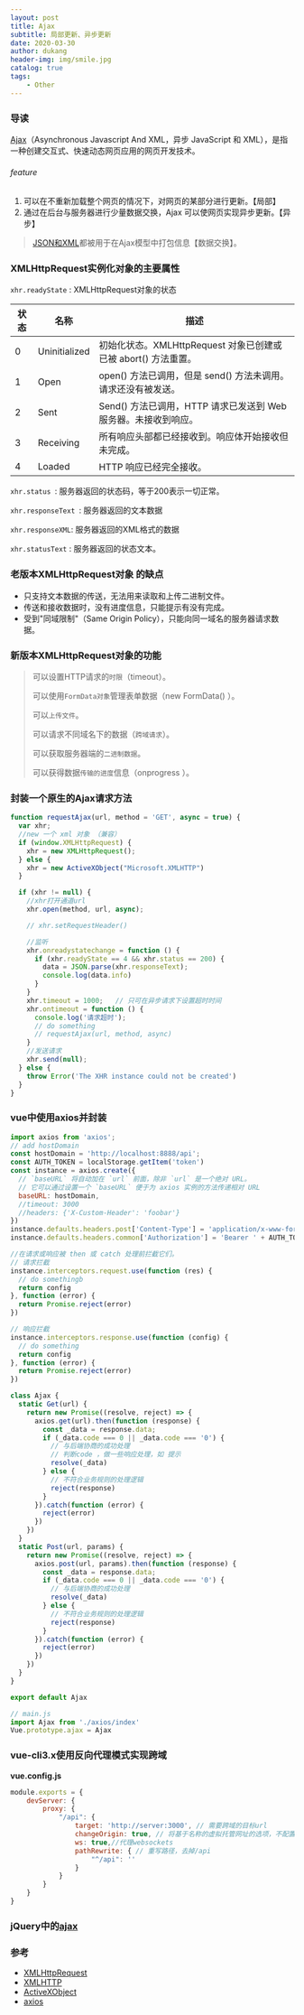 ```yaml
---
layout: post
title: Ajax
subtitle: 局部更新、异步更新
date: 2020-03-30
author: dukang
header-img: img/smile.jpg
catalog: true
tags: 
    - Other
---
```


### 导读

[Ajax](https://developer.mozilla.org/zh-CN/docs/Web/Guide/AJAX)（Asynchronous  Javascript And XML，异步 JavaScript 和 XML），是指一种创建交互式、快速动态网页应用的网页开发技术。

###### feature

1. 可以在不重新加载整个网页的情况下，对网页的某部分进行更新。【局部】
2. 通过在后台与服务器进行少量数据交换，Ajax 可以使网页实现异步更新。【异步】

> [JSON和XML](http://dukangblog.top/2020/03/21/xml-json/)都被用于在Ajax模型中打包信息【数据交换】。

### XMLHttpRequest实例化对象的主要属性

`xhr.readyState` :	XMLHttpRequest对象的状态

| 状态   | 名称            | 描述                                       |
| ---- | ------------- | ---------------------------------------- |
| 0    | Uninitialized | 初始化状态。XMLHttpRequest 对象已创建或已被 abort() 方法重置。 |
| 1    | Open          | open() 方法已调用，但是 send() 方法未调用。请求还没有被发送。   |
| 2    | Sent          | Send() 方法已调用，HTTP 请求已发送到 Web 服务器。未接收到响应。 |
| 3    | Receiving     | 所有响应头部都已经接收到。响应体开始接收但未完成。                |
| 4    | Loaded        | HTTP 响应已经完全接收。                           |

`xhr.status `:   服务器返回的状态码，等于200表示一切正常。 

`xhr.responseText `:    服务器返回的文本数据

`xhr.responseXML`:    服务器返回的XML格式的数据

`xhr.statusText` :    服务器返回的状态文本。

### 老版本XMLHttpRequest对象 的缺点

- 只支持文本数据的传送，无法用来读取和上传二进制文件。
- 传送和接收数据时，没有进度信息，只能提示有没有完成。
- 受到"同域限制"（Same Origin Policy），只能向同一域名的服务器请求数据。

### 新版本XMLHttpRequest对象的功能

> 可以设置HTTP请求的`时限`（timeout）。
>
> 可以使用`FormData对象`管理表单数据（new FormData() ）。
>
> 可以`上传文件`。
>
> 可以请求不同域名下的数据（`跨域请求`）。
>
> 可以获取服务器端的`二进制数据`。
>
> 可以获得数据`传输的进度`信息（onprogress ）。

### 封装一个原生的Ajax请求方法

```js
function requestAjax(url, method = 'GET', async = true) {
  var xhr;
  //new 一个 xml 对象 （兼容）
  if (window.XMLHttpRequest) {
    xhr = new XMLHttpRequest();
  } else {
    xhr = new ActiveXObject("Microsoft.XMLHTTP")
  }

  if (xhr != null) {
    //xhr打开通道url
    xhr.open(method, url, async);

    // xhr.setRequestHeader()

    //监听
    xhr.onreadystatechange = function () {
      if (xhr.readyState == 4 && xhr.status == 200) {
        data = JSON.parse(xhr.responseText);
        console.log(data.info)
      }
    }
    xhr.timeout = 1000;   // 只可在异步请求下设置超时时间
    xhr.ontimeout = function () {
      console.log('请求超时');
      // do something
      // requestAjax(url, method, async)
    }
    //发送请求
    xhr.send(null);
  } else {
    throw Error('The XHR instance could not be created')
  }
}
```

### vue中使用axios并封装

```js
import axios from 'axios';
// add hostDomain
const hostDomain = 'http://localhost:8888/api';
const AUTH_TOKEN = localStorage.getItem('token')
const instance = axios.create({
  // `baseURL` 将自动加在 `url` 前面，除非 `url` 是一个绝对 URL。
  // 它可以通过设置一个 `baseURL` 便于为 axios 实例的方法传递相对 URL
  baseURL: hostDomain,
  //timeout: 3000
  //headers: {'X-Custom-Header': 'foobar'}
})
instance.defaults.headers.post['Content-Type'] = 'application/x-www-form-urlencoded';
instance.defaults.headers.common['Authorization'] = 'Bearer ' + AUTH_TOKEN;

//在请求或响应被 then 或 catch 处理前拦截它们。
// 请求拦截
instance.interceptors.request.use(function (res) {
  // do somethingb
  return config
}, function (error) {
  return Promise.reject(error)
})

// 响应拦截
instance.interceptors.response.use(function (config) {
  // do something
  return config
}, function (error) {
  return Promise.reject(error)
})

class Ajax {
  static Get(url) {
    return new Promise((resolve, reject) => {
      axios.get(url).then(function (response) {
        const _data = response.data;
        if (_data.code === 0 || _data.code === '0') {
          // 与后端协商的成功处理
          // 判断code ，做一些响应处理，如 提示
          resolve(_data)
        } else {
          // 不符合业务规则的处理逻辑
          reject(response)
        }
      }).catch(function (error) {
        reject(error)
      })
    })
  }
  static Post(url, params) {
    return new Promise((resolve, reject) => {
      axios.post(url, params).then(function (response) {
        const _data = response.data;
        if (_data.code === 0 || _data.code === '0') {
          // 与后端协商的成功处理
          resolve(_data)
        } else {
          // 不符合业务规则的处理逻辑
          reject(response)
        }
      }).catch(function (error) {
        reject(error)
      })
    })
  }
}

export default Ajax
```

```js
// main.js
import Ajax from './axios/index'
Vue.prototype.ajax = Ajax
```

### vue-cli3.x使用反向代理模式实现跨域

**vue.config.js**

```js
module.exports = {
    devServer: {
        proxy: {
            "/api": {
                target: 'http://server:3000', // 需要跨域的目标url
                changeOrigin: true, // 将基于名称的虚拟托管网址的选项，不配置请求会报错
                ws: true,//代理websockets
                pathRewrite: { // 重写路径，去掉/api
                    "^/api": ''
                }
            }
        }
    }
}
```

### jQuery中的[ajax](https://www.jquery123.com/category/ajax/)

### 参考

- [XMLHttpRequest](https://developer.mozilla.org/zh-CN/docs/Web/API/XMLHttpRequest)
- [XMLHTTP](https://blog.csdn.net/s1070/article/details/52088590)
- [ActiveXObject](https://developer.mozilla.org/zh-CN/docs/Web/JavaScript/Microsoft_Extensions/ActiveXObject)
- [axios](http://www.axios-js.com/zh-cn/docs/)